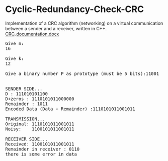 # Cyclic-Redundancy-Check-CRC
Implementation of a CRC algorithm (networking) on a virtual communication between a sender and a receiver, written in C++.\
[CRC_documentation.docx](https://github.com/user-attachments/files/16405935/CRC_documentation.docx)

<pre>
Give n:
16

Give k:
12

Give a binary number P as prototype (must be 5 bits):11001


SENDER SIDE...
D : 111010101100
D+zeros : 1110101011000000
Remainder : 1011
Encoded Data (Data + Remainder) :1110101011001011

TRANSMISSION...
Original: 1110101011001011
Noisy:    1100101011001011

RECEIVER SIDE...
Received: 1100101011001011
Remainder in receiver : 0110
there is some error in data

</pre>

